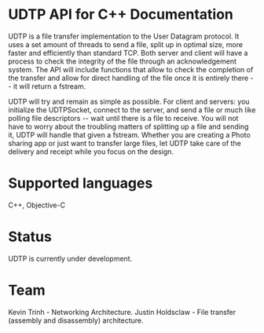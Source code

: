 UDTP API for C++ Documentation
====

UDTP is a file transfer implementation to the User Datagram protocol. It uses a set amount of threads to send a file, split up in optimal size, more faster and efficiently than standard TCP. Both server and client will have a process to check the integrity of the file through an acknowledgement system. The API will include functions that allow to check the completion of the transfer and allow for direct handling of the file once it is entirely there -- it will return a fstream.

UDTP will try and remain as simple as possible. For client and servers: you initialize the UDTPSocket, connect to the server, and send a file or much like polling file descriptors -- wait until there is a file to receive. You will not have to worry about the troubling matters of splitting up a file and sending it, UDTP will handle that given a fstream. Whether you are creating a Photo sharing app or just want to transfer large files, let UDTP take care of the delivery and receipt while you focus on the design.

Supported languages
====
C++, Objective-C

Status
====
UDTP is currently under development.

Team
====
Kevin Trinh - Networking Architecture.
Justin Holdsclaw - File transfer (assembly and disassembly) architecture.
